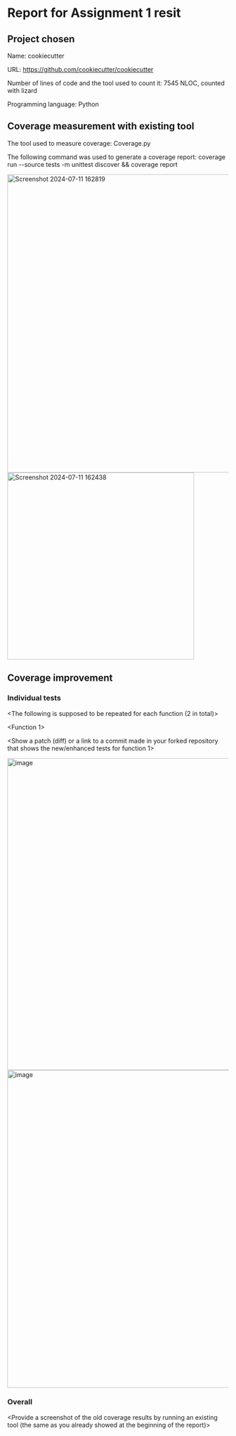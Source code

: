 # Report for Assignment 1 resit

## Project chosen

Name: cookiecutter

URL: https://github.com/cookiecutter/cookiecutter

Number of lines of code and the tool used to count it: 7545 NLOC, counted with lizard

Programming language: Python

## Coverage measurement with existing tool

The tool used to measure coverage: Coverage.py

The following command was used to generate a coverage report: coverage run --source tests -m unittest discover && coverage report

<img width="678" alt="Screenshot 2024-07-11 162819" src="https://github.com/FilipVacek/cookiecutter/assets/121828721/469e1446-172b-4660-9724-d4207e7013cb">
<img width="425" alt="Screenshot 2024-07-11 162438" src="https://github.com/FilipVacek/cookiecutter/assets/121828721/38bb29d6-6188-41e8-ad7c-3b58f8b38538">

## Coverage improvement

### Individual tests

<The following is supposed to be repeated for each function (2 in total)>

<Function 1>

<Show a patch (diff) or a link to a commit made in your forked repository that shows the new/enhanced tests for function 1>

<img width="709" alt="image" src="https://github.com/FilipVacek/cookiecutter/assets/121828721/3fd0ceee-904f-47a6-8431-bcd6c019edaf">

<img width="722" alt="image" src="https://github.com/FilipVacek/cookiecutter/assets/121828721/b54d9465-b3dc-4869-8341-b50a073f1682">

<State the coverage improvement with a number and elaborate on why the coverage is improved>

### Overall

<Provide a screenshot of the old coverage results by running an existing tool (the same as you already showed at the beginning of the report)>

<Provide a screenshot of the new coverage results by running the existing tool using all test modifications>
